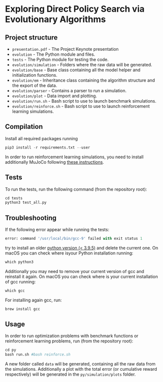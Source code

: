 # Exploring Direct Policy Search via  Evolutionary Algorithms

## Project structure
- ``presentation.pdf`` - The Project Keynote presentation
- ``evolution`` - The Python module and files.
- ``tests`` - The Python module for testing the code.
- ``evolution/simulation`` - Folders where the raw data will be generated.
- ``evolution/base`` - Base class containing all the model helper and initialization functions.
- ``evolution/em`` - Inheritance class containing the algorithm structure and the export of the data.
- ``evolution/parser`` - Contains a parser to run a simulation.
- ``evolution/plot`` - Data import and plotting.
- ``evolution/run.sh`` - Bash script to use to launch benchmark simulations.
- ``evolution/reinforce.sh`` - Bash script to use to launch reinforcement learning simulations.

## Compilation

Install all required packages running

```python
pip3 install -r requirements.txt --user
```

In order to run reinforcement learning simulations, you need to install additionally MuJoCo following [these instructions](https://github.com/openai/mujoco-py).

## Tests
To run the tests, run the following command (from the repository root):

```python
cd tests
python3 test_all.py
```

## Troubleshooting 
If the following error appear while running the tests:

```python
error: command '/usr/local/bin/gcc-9' failed with exit status 1
```
try to install an older [python version (< 3.9.5)](https://www.python.org/downloads/) and delete the current one. On macOS you can check where isyour Python installation running:

```python
which python3 
```

 Additionally you may need to remove your current version of gcc and reinstall it again. On macOS you can check where is your current installation of gcc running:

```python
which gcc
```
For installing again gcc, run:
```python
brew install gcc
```

## Usage
 In order to run optimization problems with benchmark functions or reinforcement learning problems, run (from the repository root):

```python
cd py
bash run.sh #bash reinforce.sh
```
A new folder called ``data`` will be generated, containing all the raw data from the simulations. Additionally a plot with the total error (or cumulative reward respectively) will be generated in the ``py/simulation/plots`` folder. 



